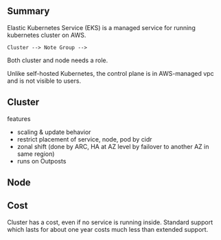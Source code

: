 ## Summary

Elastic Kubernetes Service (EKS) is a managed service for running kubernetes cluster on AWS.

```
Cluster --> Note Group -->
```

Both cluster and node needs a role.

Unlike self-hosted Kubernetes, the control plane is in AWS-managed vpc and is not visible to users.

## Cluster

features
- scaling & update behavior
- restrict placement of service, node, pod by cidr
- zonal shift (done by ARC, HA at AZ level by failover to another AZ in same region)
- runs on Outposts

## Node




## Cost

Cluster has a cost, even if no service is running inside. Standard support which lasts for about one year costs much less than extended support.
